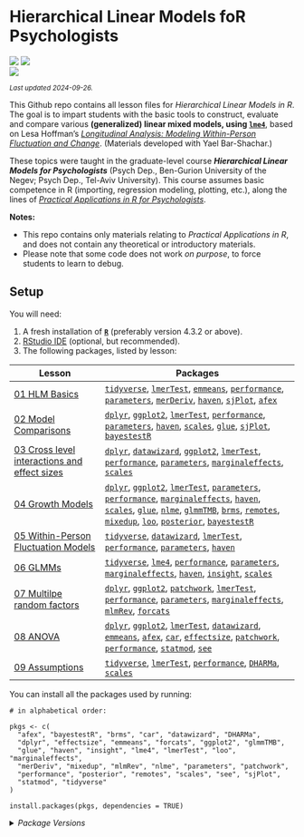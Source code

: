

# Hierarchical Linear Models foR Psychologists

[![](https://img.shields.io/badge/Open%20Educational%20Resources-Compatable-brightgreen.png)](https://creativecommons.org/about/program-areas/education-oer/)
[![](https://img.shields.io/badge/CC-BY--NC%204.0-lightgray)](http://creativecommons.org/licenses/by-nc/4.0/)  
[![](https://img.shields.io/badge/Language-R-blue.png)](http://cran.r-project.org/)

<sub>*Last updated 2024-09-26.*</sub>

This Github repo contains all lesson files for *Hierarchical Linear
Models in R*. The goal is to impart students with the basic tools to
construct, evaluate and compare various **(generalized) linear mixed
models, using
[`lme4`](https://cran.r-project.org/web/packages/lme4/index.html/)**,
based on Lesa Hoffman’s [*Longitudinal Analysis: Modeling Within-Person
Fluctuation and Change*](https://www.pilesofvariance.com/index.html).
(Materials developed with Yael Bar-Shachar.)

These topics were taught in the graduate-level course ***Hierarchical
Linear Models for Psychologists*** (Psych Dep., Ben-Gurion University of
the Negev; Psych Dep., Tel-Aviv University). This course assumes basic
competence in R (importing, regression modeling, plotting, etc.), along
the lines of [*Practical Applications in R for
Psychologists*](https://github.com/mattansb/Practical-Applications-in-R-for-Psychologists).

**Notes:**

- This repo contains only materials relating to *Practical Applications
  in R*, and does not contain any theoretical or introductory
  materials.  
- Please note that some code does not work *on purpose*, to force
  students to learn to debug.

## Setup

You will need:

1.  A fresh installation of [**`R`**](https://cran.r-project.org/)
    (preferably version 4.3.2 or above).
2.  [RStudio IDE](https://www.rstudio.com/products/rstudio/download/)
    (optional, but recommended).
3.  The following packages, listed by lesson:

| Lesson | Packages |
|----|----|
| [01 HLM Basics](.\01%20HLM%20Basics) | [`tidyverse`](https://CRAN.R-project.org/package=tidyverse), [`lmerTest`](https://CRAN.R-project.org/package=lmerTest), [`emmeans`](https://CRAN.R-project.org/package=emmeans), [`performance`](https://CRAN.R-project.org/package=performance), [`parameters`](https://CRAN.R-project.org/package=parameters), [`merDeriv`](https://CRAN.R-project.org/package=merDeriv), [`haven`](https://CRAN.R-project.org/package=haven), [`sjPlot`](https://CRAN.R-project.org/package=sjPlot), [`afex`](https://CRAN.R-project.org/package=afex) |
| [02 Model Comparisons](.\02%20Model%20Comparisons) | [`dplyr`](https://CRAN.R-project.org/package=dplyr), [`ggplot2`](https://CRAN.R-project.org/package=ggplot2), [`lmerTest`](https://CRAN.R-project.org/package=lmerTest), [`performance`](https://CRAN.R-project.org/package=performance), [`parameters`](https://CRAN.R-project.org/package=parameters), [`haven`](https://CRAN.R-project.org/package=haven), [`scales`](https://CRAN.R-project.org/package=scales), [`glue`](https://CRAN.R-project.org/package=glue), [`sjPlot`](https://CRAN.R-project.org/package=sjPlot), [`bayestestR`](https://CRAN.R-project.org/package=bayestestR) |
| [03 Cross level interactions and effect sizes](.\03%20Cross%20level%20interactions%20and%20effect%20sizes) | [`dplyr`](https://CRAN.R-project.org/package=dplyr), [`datawizard`](https://CRAN.R-project.org/package=datawizard), [`ggplot2`](https://CRAN.R-project.org/package=ggplot2), [`lmerTest`](https://CRAN.R-project.org/package=lmerTest), [`performance`](https://CRAN.R-project.org/package=performance), [`parameters`](https://CRAN.R-project.org/package=parameters), [`marginaleffects`](https://CRAN.R-project.org/package=marginaleffects), [`scales`](https://CRAN.R-project.org/package=scales) |
| [04 Growth Models](.\04%20Growth%20Models) | [`dplyr`](https://CRAN.R-project.org/package=dplyr), [`ggplot2`](https://CRAN.R-project.org/package=ggplot2), [`lmerTest`](https://CRAN.R-project.org/package=lmerTest), [`parameters`](https://CRAN.R-project.org/package=parameters), [`performance`](https://CRAN.R-project.org/package=performance), [`marginaleffects`](https://CRAN.R-project.org/package=marginaleffects), [`haven`](https://CRAN.R-project.org/package=haven), [`scales`](https://CRAN.R-project.org/package=scales), [`glue`](https://CRAN.R-project.org/package=glue), [`nlme`](https://CRAN.R-project.org/package=nlme), [`glmmTMB`](https://CRAN.R-project.org/package=glmmTMB), [`brms`](https://CRAN.R-project.org/package=brms), [`remotes`](https://CRAN.R-project.org/package=remotes), [`mixedup`](https://CRAN.R-project.org/package=mixedup), [`loo`](https://CRAN.R-project.org/package=loo), [`posterior`](https://CRAN.R-project.org/package=posterior), [`bayestestR`](https://CRAN.R-project.org/package=bayestestR) |
| [05 Within-Person Fluctuation Models](.\05%20Within-Person%20Fluctuation%20Models) | [`tidyverse`](https://CRAN.R-project.org/package=tidyverse), [`datawizard`](https://CRAN.R-project.org/package=datawizard), [`lmerTest`](https://CRAN.R-project.org/package=lmerTest), [`performance`](https://CRAN.R-project.org/package=performance), [`parameters`](https://CRAN.R-project.org/package=parameters), [`haven`](https://CRAN.R-project.org/package=haven) |
| [06 GLMMs](.\06%20GLMMs) | [`tidyverse`](https://CRAN.R-project.org/package=tidyverse), [`lme4`](https://CRAN.R-project.org/package=lme4), [`performance`](https://CRAN.R-project.org/package=performance), [`parameters`](https://CRAN.R-project.org/package=parameters), [`marginaleffects`](https://CRAN.R-project.org/package=marginaleffects), [`haven`](https://CRAN.R-project.org/package=haven), [`insight`](https://CRAN.R-project.org/package=insight), [`scales`](https://CRAN.R-project.org/package=scales) |
| [07 Multilpe random factors](.\07%20Multilpe%20random%20factors) | [`dplyr`](https://CRAN.R-project.org/package=dplyr), [`ggplot2`](https://CRAN.R-project.org/package=ggplot2), [`patchwork`](https://CRAN.R-project.org/package=patchwork), [`lmerTest`](https://CRAN.R-project.org/package=lmerTest), [`performance`](https://CRAN.R-project.org/package=performance), [`parameters`](https://CRAN.R-project.org/package=parameters), [`marginaleffects`](https://CRAN.R-project.org/package=marginaleffects), [`mlmRev`](https://CRAN.R-project.org/package=mlmRev), [`forcats`](https://CRAN.R-project.org/package=forcats) |
| [08 ANOVA](.\08%20ANOVA) | [`dplyr`](https://CRAN.R-project.org/package=dplyr), [`ggplot2`](https://CRAN.R-project.org/package=ggplot2), [`lmerTest`](https://CRAN.R-project.org/package=lmerTest), [`datawizard`](https://CRAN.R-project.org/package=datawizard), [`emmeans`](https://CRAN.R-project.org/package=emmeans), [`afex`](https://CRAN.R-project.org/package=afex), [`car`](https://CRAN.R-project.org/package=car), [`effectsize`](https://CRAN.R-project.org/package=effectsize), [`patchwork`](https://CRAN.R-project.org/package=patchwork), [`performance`](https://CRAN.R-project.org/package=performance), [`statmod`](https://CRAN.R-project.org/package=statmod), [`see`](https://CRAN.R-project.org/package=see) |
| [09 Assumptions](.\09%20Assumptions) | [`tidyverse`](https://CRAN.R-project.org/package=tidyverse), [`lmerTest`](https://CRAN.R-project.org/package=lmerTest), [`performance`](https://CRAN.R-project.org/package=performance), [`DHARMa`](https://CRAN.R-project.org/package=DHARMa), [`scales`](https://CRAN.R-project.org/package=scales) |

You can install all the packages used by running:

    # in alphabetical order:

    pkgs <- c(
      "afex", "bayestestR", "brms", "car", "datawizard", "DHARMa",
      "dplyr", "effectsize", "emmeans", "forcats", "ggplot2", "glmmTMB",
      "glue", "haven", "insight", "lme4", "lmerTest", "loo", "marginaleffects",
      "merDeriv", "mixedup", "mlmRev", "nlme", "parameters", "patchwork",
      "performance", "posterior", "remotes", "scales", "see", "sjPlot",
      "statmod", "tidyverse"
    )

    install.packages(pkgs, dependencies = TRUE)

<details>
<summary>
<i>Package Versions</i>
</summary>

The package versions used here:

- `afex` 1.4-1 (*CRAN*)
- `bayestestR` 0.14.0 (*CRAN*)
- `brms` 2.21.0 (*CRAN*)
- `car` 3.1-2 (*CRAN*)
- `datawizard` 0.12.3 (*CRAN*)
- `DHARMa` 0.4.6 (*CRAN*)
- `dplyr` 1.1.4 (*CRAN*)
- `effectsize` 0.8.9 (*CRAN*)
- `emmeans` 1.10.4 (*CRAN*)
- `forcats` 1.0.0 (*CRAN*)
- `ggplot2` 3.5.1 (*CRAN*)
- `glmmTMB` 1.1.9 (*CRAN*)
- `glue` 1.7.0 (*CRAN*)
- `haven` 2.5.4 (*CRAN*)
- `insight` 0.20.4 (*CRAN*)
- `lme4` 1.1-35.5 (*CRAN*)
- `lmerTest` 3.1-3 (*CRAN*)
- `loo` 2.8.0 (*CRAN*)
- `marginaleffects` 0.22.0 (*CRAN*)
- `merDeriv` 0.2-4 (*CRAN*)
- `mixedup` 0.4.0 (*Github: m-clark/mixedup*)
- `mlmRev` 1.0-8 (*CRAN*)
- `nlme` 3.1-164 (*CRAN*)
- `parameters` 0.22.2 (*CRAN*)
- `patchwork` 1.3.0 (*CRAN*)
- `performance` 0.12.3 (*CRAN*)
- `posterior` 1.6.0 (*CRAN*)
- `remotes` 2.5.0 (*CRAN*)
- `scales` 1.3.0 (*CRAN*)
- `see` 0.9.0 (*CRAN*)
- `sjPlot` 2.8.16 (*CRAN*)
- `statmod` 1.5.0 (*CRAN*)
- `tidyverse` 2.0.0 (*CRAN*)

</details>
